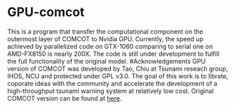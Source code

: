 # GPU-comcot
This is a program that transfer the computational component on the outermost layer of COMCOT to Nvidia GPU. Currently, the speed up achieved by parallelized code on GTX-1060 comparing to serial one on AMD-FX8150 is nearly 200X. The code is still under development to fulfill the full functionality of the original model.
#Acknowledgements
GPU version of COMCOT was developed by Tao, Chiu at Tsunami reseach group, IHOS, NCU and protected under GPL v3.0. The goal of this work is to librate, coporate ideas with the community and accelerate the development of a high-throughput tsunami warning system at relatively low cost. Original COMCOT version can be found at [here](http://223.4.213.26/archive/tsunami/cornell/comcot_down.htm).
